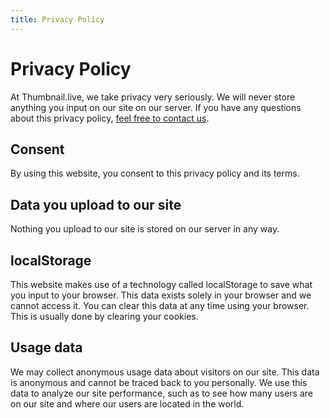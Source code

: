 ```yaml
---
title: Privacy Policy
---
```


# Privacy Policy

At Thumbnail.live, we take privacy very seriously. We will never store anything you input on our site on our server. If you have any questions about this privacy policy, [feel free to contact us](/support/contact/).

## Consent

By using this website, you consent to this privacy policy and its terms.

## Data you upload to our site

Nothing you upload to our site is stored on our server in any way.

## localStorage

This website makes use of a technology called localStorage to save what you input to your browser. This data exists solely in your browser and we cannot access it. You can clear this data at any time using your browser. This is usually done by clearing your cookies.

## Usage data

We may collect anonymous usage data about visitors on our site. This data is anonymous and cannot be traced back to you personally. We use this data to analyze our site performance, such as to see how many users are on our site and where our users are located in the world.